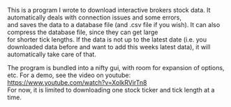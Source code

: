 This is a program I wrote to download interactive brokers stock data.  It automatically deals with connection issues and some errors,  
and saves the data to a database file (and .csv file if you wish). It can also compress the database file, since they can get large  
for shorter tick lengths.  If the data is not up to the latest date (i.e. you downloaded data before and want to add this weeks 
latest data), it will automatically take care of that.

The program is bundled into a nifty gui, with room for expansion of options, etc.  For a demo, see the video on youtube:  
https://www.youtube.com/watch?v=XoIkRVirTn8  
For now, it is limited to downloading one stock ticker and tick length at a time.